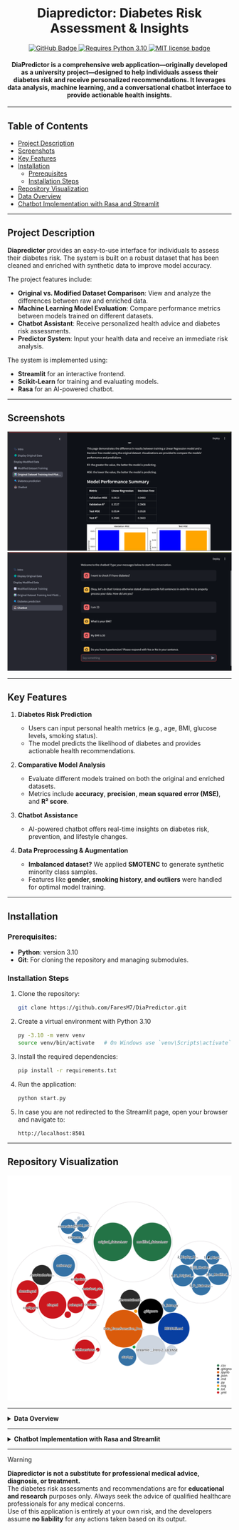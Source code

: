 # <div align="center">Diapredictor: Diabetes Risk Assessment & Insights</div>

<p align="center">
  <a href="https://github.com/FaresM7/DiaPredictor">
    <img src="https://img.shields.io/badge/GitHub-Diapredictor-blue?style=flat-square&logo=github" alt="GitHub Badge">
  </a>
  <a href="https://www.python.org/downloads/release/python-310/">
    <img src="https://img.shields.io/badge/Python-3.10-blue.svg?logo=python&logoColor=white" alt="Requires Python 3.10">
  </a>
  <a href="LICENSE">
    <img src="https://img.shields.io/badge/License-MIT-blue.svg?style=flat-square" alt="MIT license badge">
  </a>
</p>

<h4 align="center">
DiaPredictor is a comprehensive web application—originally developed as a university project—designed to help individuals assess their diabetes risk and receive personalized recommendations. It leverages data analysis, machine learning, and a conversational chatbot interface to provide actionable health insights.
</h4>

---

## Table of Contents

- [Project Description](#project-description)
- [Screenshots](#screenshots)
- [Key Features](#key-features)
- [Installation](#installation)
  - [Prerequisites](#prerequisites)
  - [Installation Steps](#installation-steps)
- [Repository Visualization](#repository-visualization)
- [Data Overview](#data-overview)
- [Chatbot Implementation with Rasa and Streamlit](#chatbot-implementation-with-rasa-and-streamlit)

---

## Project Description

**Diapredictor** provides an easy-to-use interface for individuals to assess their diabetes risk. The system is built on a robust dataset that has been cleaned and enriched with synthetic data to improve model accuracy.

The project features include:

- **Original vs. Modified Dataset Comparison**: View and analyze the differences between raw and enriched data.
- **Machine Learning Model Evaluation**: Compare performance metrics between models trained on different datasets.
- **Chatbot Assistant**: Receive personalized health advice and diabetes risk assessments.
- **Predictor System**: Input your health data and receive an immediate risk analysis.

The system is implemented using:

- **Streamlit** for an interactive frontend.
- **Scikit-Learn** for training and evaluating models.
- **Rasa** for an AI-powered chatbot.

---

## Screenshots

<img src="./Additional_Scripts/Screenshot_1.png" alt="Training models analysis"/>

<img src="./Additional_Scripts/Screenshot_2.png" alt="Chatbot_interface"/>

---

## Key Features

1. **Diabetes Risk Prediction**  
   - Users can input personal health metrics (e.g., age, BMI, glucose levels, smoking status).  
   - The model predicts the likelihood of diabetes and provides actionable health recommendations.  

2. **Comparative Model Analysis**  
   - Evaluate different models trained on both the original and enriched datasets.  
   - Metrics include **accuracy**, **precision**, **mean squared error (MSE)**, and **R² score**.  

3. **Chatbot Assistance**  
   - AI-powered chatbot offers real-time insights on diabetes risk, prevention, and lifestyle changes.  

4. **Data Preprocessing & Augmentation**  
   - **Imbalanced dataset?** We applied **SMOTENC** to generate synthetic minority class samples.  
   - Features like **gender, smoking history, and outliers** were handled for optimal model training.

---

## Installation

### Prerequisites:

- **Python**: version 3.10
- **Git**: For cloning the repository and managing submodules.

### Installation Steps

1. Clone the repository:
   ```bash
   git clone https://github.com/FaresM7/DiaPredictor.git
   ```
2. Create a virtual environment with Python 3.10
   ```bash
   py -3.10 -m venv venv
   source venv/bin/activate   # On Windows use `venv\Scripts\activate`
   ```
3. Install the required dependencies:
   ```bash
   pip install -r requirements.txt
   ```
4. Run the application:
   ```bash
   python start.py
   ```
5. In case you are not redirected to the Streamlit page, open your browser and navigate to:
   ```
   http://localhost:8501
   ```

---

## Repository Visualization

<p align="center">
  <img src="./diagram.svg" alt="Repository Visualization" width="800"/>
</p>

---

<details>
  <summary><strong>Data Overview</strong></summary>

# Data Overview

### Original Dataset

We used the [Diabetes prediction dataset](https://www.kaggle.com/datasets/iammustafatz/diabetes-prediction-dataset) from Kaggle for training the models and later enhance the dataset.

> [!NOTE]
> This dataset is used strictly for educational and demonstration purposes.

### Data Analysis Before Transformation

Initial data visualization revealed the following:
- A slight drop in diabetes cases between ages 60–70, followed by a sharp increase at 80+.
- Minimal differences in diabetes cases between males and females.
- Nearly symmetrical distribution with minimal differences between mean and median values.
- Quartiles exhibited expected variations across attributes.

### Data Cleaning and Handling

- **Incomplete Data:** Removed incomplete examples using Pandas. Labels were verified to ensure direct labeling.
- **Balancing:** The dataset originally had a 10:1 imbalance favoring non-diabetic cases.
  - **Downsampling:** Majority class reduced to 20% (1:2 ratio).
  - **Oversampling:** SMOTENC (Synthetic Minority Over-sampling for Nominal and Continuous data) was applied to the minority class to balance the dataset while addressing potential overfitting concerns.

### Transformations Applied to Original and Modified Datasets

1. **Splitting:** Dataset divided into Training (70%), Validation (15%), and Test (15%) sets. Initial splits showed a 1:3 imbalance for diabetic cases.
2. **Categorical Data Encoding:** Hot-end encoding converted categorical features into binary columns for model training.
3. **Normalization:** Linear scaling normalized feature values, addressing right-skewed distributions (e.g., age). Z-Score standardization was avoided due to non-normal distributions and minimal outliers.
4. **Removal of Unnecessary Attributes:** Attributes with minimal model impact (e.g., gender, certain smoking history categories) were excluded from the modified dataset.

### Post-Balancing Observations

- Diabetes correlation with age showed a zigzag pattern, with a sharp increase in cases at ages 75–80.
- Slight gender differences in diabetes cases remained.
- Blood glucose levels displayed increased variation after SMOTENC, with standard deviation rising from 40.90 to 52.55.
- Quartiles maintained expected variation, with a slightly increased spread compared to the original dataset.

</details>

---

<details>
  <summary><strong>Chatbot Implementation with Rasa and Streamlit</strong></summary>

## Chatbot Implementation with Rasa and Streamlit

### Chatbot Interface (Streamlit + Rasa)

#### Importing Libraries

- **streamlit**: Builds the chatbot interface.
- **json**: Handles structured message data.
- **requests**: Sends requests to Rasa’s REST API.
- **time**: Introduces wait times for unavailable servers.

#### Function Definitions

**`check_server_ready()`**
- Checks if the Rasa server is running via a **GET request** to `/status`.
- If unavailable, waits **5 seconds** before retrying.

**`get_bot_response(user_input)`**
- Sends user input to the Rasa bot (`/webhooks/rest/webhook`).
- **Processes responses:**
  - If multiple bot messages exist, extracts and displays all.
  - If no response, prompts the user to rephrase.
  - If an error occurs, returns a diagnostic message.

#### Streamlit Page Setup

- Uses `st.set_page_config()` to define **layout** and **title** ("Chatbot Interface").

#### Server Readiness Check

- Verifies if the Rasa server is **ready** before loading the chat UI.

#### Displaying Chat History

- Retrieves conversation history from **session state** and displays previous messages.

#### Handling User Input

- Uses `st.chat_input()` for **message submission**.
- Saves user messages in **session state** for persistence.

#### Communicating with the Bot

- Sends user input to `get_bot_response()` and **displays the bot’s reply**.

#### Displaying Responses

- Uses `st.chat_message()` to display **user and bot messages** dynamically.

#### Error Handling

- Detects server issues and informs users if the bot is **unavailable**.

### Chatbot NLU (Natural Language Understanding)

#### NLU (Intent Recognition)

- Extracts **intent** (user’s goal) and **entities** (important details).
- Example:
  - **Intent**: `"report_illness"` (User feels unwell).
  - **Entities**: `"symptoms": "fever, headache"`.

#### Rules (Predefined Responses)

- Define automatic replies for **specific user inputs**.
- Example:
  - **User**: "Hello"
  - **Bot**: "Hi there! How can I help?"

#### Stories (Conversation Flow)

- Control **multi-step** interactions.
- Example:
  - **User**: "I feel unwell"
  - **Bot**: "Can you describe your symptoms?"
  - **User**: "I have a headache and fever."
  - **Bot**: "I recommend rest and hydration. Would you like medical advice?"

### Actions (Custom Logic)

#### ActionProvideTips

- **Purpose**: Delivers personalized health advice.
- **How it works**:
  - Retrieves user conditions (e.g., smoking, hypertension).
  - Provides **general** (e.g., exercise) and **personalized** (condition-specific) recommendations.

#### ActionPredictDiabetes

- **Purpose**: Estimates the user’s diabetes risk.
- **How it works**:
  - Collects user data (e.g., **age, BMI, glucose**).
  - Uses a **machine learning model** to predict risk (**low, moderate, high**).
  - Returns **actionable health tips**.

#### ActionRememberName

- **Purpose**: Enhances conversations by **remembering user names**.
- **How it works**:
  - Extracts the name from input and **stores it in a slot**.
  - If missing, prompts the user to re-enter it.

</details>

---

> [!WARNING]
> **Diapredictor is not a substitute for professional medical advice, diagnosis, or treatment.**  
> The diabetes risk assessments and recommendations are for **educational and research** purposes only. Always seek the advice of qualified healthcare professionals for any medical concerns.  
> Use of this application is entirely at your own risk, and the developers assume **no liability** for any actions taken based on its output.